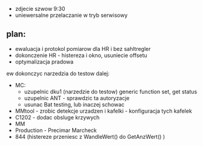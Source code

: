 - zdjecie szwow 9:30
- uniewersalne przelaczanie w tryb serwisowy


plan:
- 
- ewaluacja i protokol pomiarow dla HR i bez sahltregler
- dokonczenie HR - histereza i okno, usuniecie offsetu
- optymalizacja pradowa

ew dokonczyc narzedzia do testow
dalej:
- MC:
	- uzupelnic dku1 (narzedzie do testow) generic function set, get status 
	- uzupelnic ANT - sprawdzic ta autoryzacje 
	- usunac Bat testing, lub inaczej schowac
- MMtool - zrobic detekcje urzadzen i kafelki - konfiguracja tych kafelek
- C1202 - dodac obsluge krzywych
- MM
- Production - Precimar Marcheck
- 844 (histereze przeniesc z WandleWert() do GetAnzWert() )
